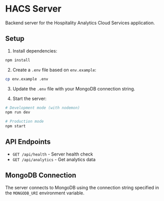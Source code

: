 # HACS Server

Backend server for the Hospitality Analytics Cloud Services application.

## Setup

1. Install dependencies:
```bash
npm install
```

2. Create a `.env` file based on `env.example`:
```bash
cp env.example .env
```

3. Update the `.env` file with your MongoDB connection string.

4. Start the server:
```bash
# Development mode (with nodemon)
npm run dev

# Production mode
npm start
```

## API Endpoints

- `GET /api/health` - Server health check
- `GET /api/analytics` - Get analytics data

## MongoDB Connection

The server connects to MongoDB using the connection string specified in the `MONGODB_URI` environment variable. 